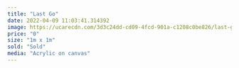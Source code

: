 ```yaml
---
title: "Last Go"
date: 2022-04-09 11:03:41.314392
image: https://ucarecdn.com/3d3c24dd-cd09-4fcd-901a-c1208c0be826/last-go.jpg
price: "0"
size: "1m x 1m"
sold: "Sold"
media: "Acrylic on canvas"
---
```



